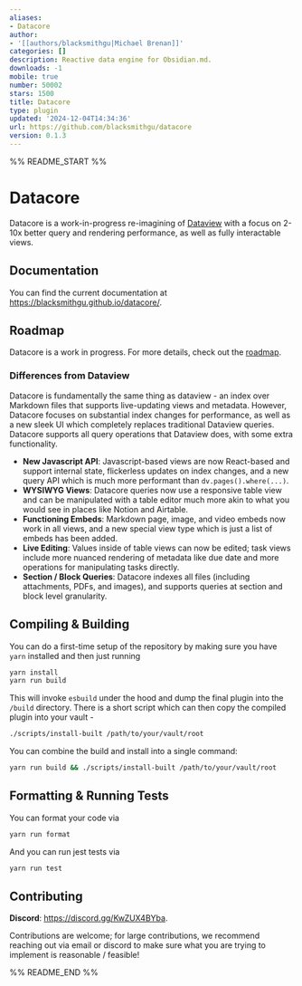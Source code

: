 ```yaml
---
aliases:
- Datacore
author:
- '[[authors/blacksmithgu|Michael Brenan]]'
categories: []
description: Reactive data engine for Obsidian.md.
downloads: -1
mobile: true
number: 50002
stars: 1500
title: Datacore
type: plugin
updated: '2024-12-04T14:34:36'
url: https://github.com/blacksmithgu/datacore
version: 0.1.3
---
```


%% README_START %%

# Datacore

Datacore is a work-in-progress re-imagining of [Dataview](https://github.com/blacksmithgu/obsidian-dataview.git) with a
focus on 2-10x better query and rendering performance, as well as fully interactable views.

## Documentation

You can find the current documentation at https://blacksmithgu.github.io/datacore/.

## Roadmap

Datacore is a work in progress. For more details, check out the [roadmap](ROADMAP.md).

### Differences from Dataview

Datacore is fundamentally the same thing as dataview - an index over Markdown files that supports live-updating views
and metadata. However, Datacore focuses on substantial index changes for performance, as well as a new sleek UI which
completely replaces traditional Dataview queries. Datacore supports all query operations that Dataview does, with some
extra functionality.

- **New Javascript API**: Javascript-based views are now React-based and support internal state, flickerless updates on
  index changes, and a new query API which is much more performant than `dv.pages().where(...)`.
- **WYSIWYG Views**: Datacore queries now use a responsive table view and can be manipulated with a table editor much more akin to
  what you would see in places like Notion and Airtable.
- **Functioning Embeds**: Markdown page, image, and video embeds now work in all views, and a new special view type
  which is just a list of embeds has been added.
- **Live Editing**: Values inside of table views can now be edited; task views include more nuanced rendering of
  metadata like due date and more operations for manipulating tasks directly.
- **Section / Block Queries**: Datacore indexes all files (including attachments, PDFs, and images), and supports queries
  at section and block level granularity.

## Compiling & Building

You can do a first-time setup of the repository by making sure you have `yarn` installed and then just running

```bash
yarn install
yarn run build
```

This will invoke `esbuild` under the hood and dump the final plugin into the `/build` directory. There is a short script which can then copy the compiled plugin into your vault -

```bash
./scripts/install-built /path/to/your/vault/root
```

You can combine the build and install into a single command:

```bash
yarn run build && ./scripts/install-built /path/to/your/vault/root
```

## Formatting & Running Tests

You can format your code via

```bash
yarn run format
```

And you can run jest tests via

```bash
yarn run test
```

## Contributing

**Discord**: <https://discord.gg/KwZUX4BYba>.

Contributions are welcome; for large contributions, we recommend reaching out via email or discord to make sure what you are trying to implement is reasonable / feasible!

%% README_END %%